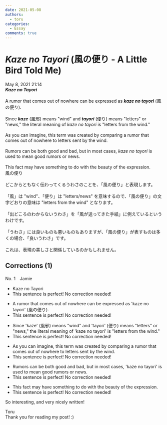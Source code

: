 ```yaml
---
date: 2021-05-08
authors:
  - toru
categories:
  - Essay
comments: true
---
```


# <strong><em>Kaze no Tayori</strong></em> (風の便り - A Little Bird Told Me)
<div class="date">May 8, 2021 21:14</div>
<div id="post"><div id="body_show_ori">
<strong><em>Kaze no Tayori</strong></em><br/><br/>A rumor that comes out of nowhere can be expressed as <strong><em>kaze no tayori</em></strong> (風の便り).<br/><br/>Since <strong><em>kaze</em></strong> (風邪) means "wind" and <strong><em>tayori</em></strong> (便り) means "letters" or "news," the literal meaning of <em>kaze no tayori</em> is "letters from the wind."<br/><br/>As you can imagine, this term was created by comparing a rumor that comes out of nowhere to letters sent by the wind.<br/><br/>Rumors can be both good and bad, but in most cases, <em>kaze no tayori</em> is used to mean good rumors or news.<br/><br/>This fact may have something to do with the beauty of the expression.
</div></div>

<!-- more -->

<div id="post_ja"><div id="body_show_mo">
風の便り<br/><br/>どこからともなく伝わってくるうわさのことを、「風の便り」と表現します。<br/><br/>「風」は "wind"、「便り」は "letters/news" を意味するので、「風の便り」の文字どおりの意味は "letters from the wind" となります。<br/><br/>「出どころのわからないうわさ」を「風が送ってきた手紙」に例えているというわけです。<br/><br/>「うわさ」には良いものも悪いものもありますが、「風の便り」が表すものは多くの場合、「良いうわさ」です。<br/><br/>これは、表現の美しさと関係しているのかもしれません。
</div></div>

## Corrections (1)
<div id="block"><div class="first_name"> No. 1　<span class="just_name">Jamie</span></div><div id="block2">
<ul class="correction_field">
<li class="incorrect">Kaze no Tayori</li>
<li class="corrected perfect">This sentence is perfect! No correction needed!</li>
</ul>
<ul class="correction_field">
<li class="incorrect">A rumor that comes out of nowhere can be expressed as 'kaze no tayori' (風の便り).</li>
<li class="corrected perfect">This sentence is perfect! No correction needed!</li>
</ul>
<ul class="correction_field">
<li class="incorrect">Since 'kaze' (風邪) means "wind" and 'tayori' (便り) means "letters" or "news," the literal meaning of 'kaze no tayori' is "letters from the wind."</li>
<li class="corrected perfect">This sentence is perfect! No correction needed!</li>
</ul>
<ul class="correction_field">
<li class="incorrect">As you can imagine, this term was created by comparing a rumor that comes out of nowhere to letters sent by the wind.</li>
<li class="corrected perfect">This sentence is perfect! No correction needed!</li>
</ul>
<ul class="correction_field">
<li class="incorrect">Rumors can be both good and bad, but in most cases, 'kaze no tayori' is used to mean good rumors or news.</li>
<li class="corrected perfect">This sentence is perfect! No correction needed!</li>
</ul>
<ul class="correction_field">
<li class="incorrect">This fact may have something to do with the beauty of the expression.</li>
<li class="corrected perfect">This sentence is perfect! No correction needed!</li>
</ul>
<p class="comment_small">
 So interesting, and very nicely written!
</p>

</div><div class="name"><span class="just_name">Toru</span><br>
Thank you for reading my post! :)
</div>
</div>
